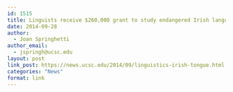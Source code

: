 ```yaml
---
id: 1515
title: Linguists receive $260,000 grant to study endangered Irish language
date: 2014-09-28
author:
  - Joan Springhetti
author_email:
  - jspringh@ucsc.edu
layout: post
link_post: https://news.ucsc.edu/2014/09/linguistics-irish-tongue.html
categories: "News"
format: link
---
```

